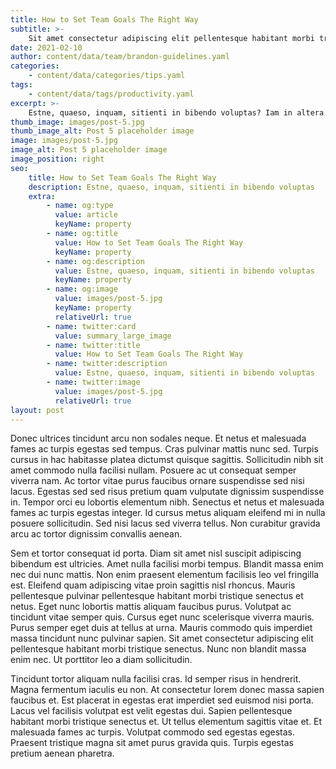 ```yaml
---
title: How to Set Team Goals The Right Way
subtitle: >-
    Sit amet consectetur adipiscing elit pellentesque habitant morbi tristique senectus.
date: 2021-02-10
author: content/data/team/brandon-guidelines.yaml
categories:
    - content/data/categories/tips.yaml
tags:
    - content/data/tags/productivity.yaml
excerpt: >-
    Estne, quaeso, inquam, sitienti in bibendo voluptas? Iam in altera philosophiae parte. Quem Tiberina descensio festo illo die tanto gaudio affecit, quanto.
thumb_image: images/post-5.jpg
thumb_image_alt: Post 5 placeholder image
image: images/post-5.jpg
image_alt: Post 5 placeholder image
image_position: right
seo:
    title: How to Set Team Goals The Right Way
    description: Estne, quaeso, inquam, sitienti in bibendo voluptas
    extra:
        - name: og:type
          value: article
          keyName: property
        - name: og:title
          value: How to Set Team Goals The Right Way
          keyName: property
        - name: og:description
          value: Estne, quaeso, inquam, sitienti in bibendo voluptas
          keyName: property
        - name: og:image
          value: images/post-5.jpg
          keyName: property
          relativeUrl: true
        - name: twitter:card
          value: summary_large_image
        - name: twitter:title
          value: How to Set Team Goals The Right Way
        - name: twitter:description
          value: Estne, quaeso, inquam, sitienti in bibendo voluptas
        - name: twitter:image
          value: images/post-5.jpg
          relativeUrl: true
layout: post
---
```


Donec ultrices tincidunt arcu non sodales neque. Et netus et malesuada fames ac turpis egestas sed tempus. Cras pulvinar mattis nunc sed. Turpis cursus in hac habitasse platea dictumst quisque sagittis. Sollicitudin nibh sit amet commodo nulla facilisi nullam. Posuere ac ut consequat semper viverra nam. Ac tortor vitae purus faucibus ornare suspendisse sed nisi lacus. Egestas sed sed risus pretium quam vulputate dignissim suspendisse in. Tempor orci eu lobortis elementum nibh. Senectus et netus et malesuada fames ac turpis egestas integer. Id cursus metus aliquam eleifend mi in nulla posuere sollicitudin. Sed nisi lacus sed viverra tellus. Non curabitur gravida arcu ac tortor dignissim convallis aenean.

Sem et tortor consequat id porta. Diam sit amet nisl suscipit adipiscing bibendum est ultricies. Amet nulla facilisi morbi tempus. Blandit massa enim nec dui nunc mattis. Non enim praesent elementum facilisis leo vel fringilla est. Eleifend quam adipiscing vitae proin sagittis nisl rhoncus. Mauris pellentesque pulvinar pellentesque habitant morbi tristique senectus et netus. Eget nunc lobortis mattis aliquam faucibus purus. Volutpat ac tincidunt vitae semper quis. Cursus eget nunc scelerisque viverra mauris. Purus semper eget duis at tellus at urna. Mauris commodo quis imperdiet massa tincidunt nunc pulvinar sapien. Sit amet consectetur adipiscing elit pellentesque habitant morbi tristique senectus. Nunc non blandit massa enim nec. Ut porttitor leo a diam sollicitudin.

Tincidunt tortor aliquam nulla facilisi cras. Id semper risus in hendrerit. Magna fermentum iaculis eu non. At consectetur lorem donec massa sapien faucibus et. Est placerat in egestas erat imperdiet sed euismod nisi porta. Lacus vel facilisis volutpat est velit egestas dui. Sapien pellentesque habitant morbi tristique senectus et. Ut tellus elementum sagittis vitae et. Et malesuada fames ac turpis. Volutpat commodo sed egestas egestas. Praesent tristique magna sit amet purus gravida quis. Turpis egestas pretium aenean pharetra.

